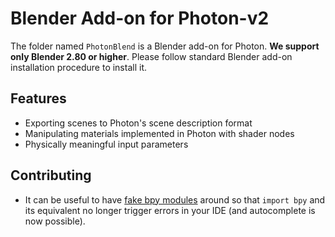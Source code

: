 # Blender Add-on for Photon-v2

[//TODO]: # (add a tutorial on how to install)

The folder named `PhotonBlend` is a Blender add-on for Photon. **We support only Blender 2.80 or higher**. Please follow standard Blender add-on installation procedure to install it.

[//TODO]: # (simple tutorials on how to use the addon)

## Features

* Exporting scenes to Photon's scene description format
* Manipulating materials implemented in Photon with shader nodes
* Physically meaningful input parameters

## Contributing

* It can be useful to have [fake bpy modules](https://github.com/nutti/fake-bpy-module) around so that `import bpy` and its equivalent no longer trigger errors in your IDE (and autocomplete is now possible).
